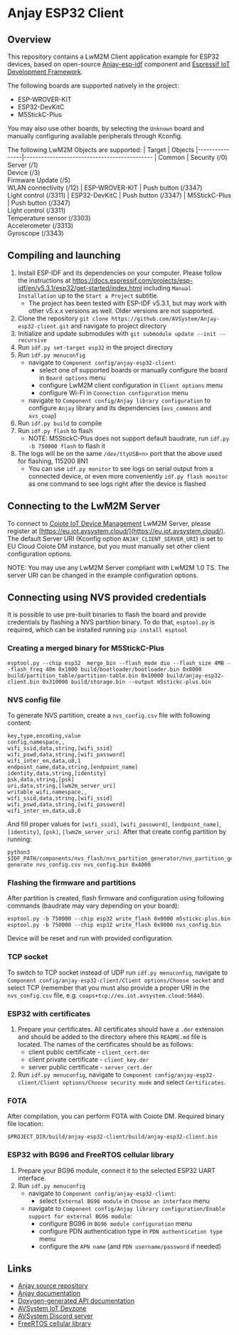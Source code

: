 # Anjay ESP32 Client
## Overview
This repository contains a LwM2M Client application example for ESP32 devices, based on open-source [Anjay-esp-idf](https://github.com/AVSystem/Anjay-esp-idf) component and [Espressif IoT Development Framework](https://github.com/espressif/esp-idf).

The following boards are supported natively in the project:
- ESP-WROVER-KIT
- ESP32-DevKitC
- M5StickC-Plus

You may also use other boards, by selecting the `Unknown` board and manually configuring available peripherals through Kconfig.

The following LwM2M Objects are supported:
| Target         | Objects
|----------------|---------------------------------------------
| Common         | Security (/0)<br>Server (/1)<br>Device (/3)<br>Firmware Update (/5)<br>WLAN connectivity (/12)
| ESP-WROVER-KIT | Push button (/3347)<br>Light control (/3311)
| ESP32-DevKitC  | Push button (/3347)
| M5StickC-Plus  | Push button (/3347)<br>Light control (/3311)<br>Temperature sensor (/3303)<br>Accelerometer (/3313)<br>Gyroscope (/3343)

## Compiling and launching
1. Install ESP-IDF and its dependencies on your computer. Please follow the instructions at https://docs.espressif.com/projects/esp-idf/en/v5.3.1/esp32/get-started/index.html including `Manual Installation` up to the `Start a Project` subtitle.
   * The project has been tested with ESP-IDF v5.3.1, but may work with other v5.x.x versions as well. Older versions are not supported.
1. Clone the repository `git clone https://github.com/AVSystem/Anjay-esp32-client.git` and navigate to project directory
1. Initialize and update submodules with `git submodule update --init --recursive`
1. Run `idf.py set-target esp32` in the project directory
1. Run `idf.py menuconfig`
   * navigate to `Component config/anjay-esp32-client`:
     * select one of supported boards or manually configure the board in `Board options` menu
     * configure LwM2M client configuration in `Client options` menu
     * configure Wi-Fi in `Connection configuration` menu
   * navigate to `Component config/Anjay library configuration` to configure `Anjay`
     library and its dependencies (`avs_commons` and `avs_coap`)
1. Run `idf.py build` to compile
1. Run `idf.py flash` to flash
   * NOTE: M5StickC-Plus does not support default baudrate, run `idf.py -b 750000 flash` to flash it
1. The logs will be on the same `/dev/ttyUSB<n>` port that the above used for flashing, 115200 8N1
   * You can use `idf.py monitor` to see logs on serial output from a connected device, or even more conveniently `idf.py flash monitor` as one command to see logs right after the device is flashed

## Connecting to the LwM2M Server
To connect to [Coiote IoT Device Management](https://www.avsystem.com/products/coiote-iot-device-management-platform/) LwM2M Server, please register at [https://eu.iot.avsystem.cloud/](https://eu.iot.avsystem.cloud/). The default Server URI (Kconfig option `ANJAY_CLIENT_SERVER_URI`) is set to EU Cloud Coiote DM instance, but you must manually set other client configuration options.

NOTE: You may use any LwM2M Server compliant with LwM2M 1.0 TS. The server URI
can be changed in the example configuration options.

## Connecting using NVS provided credentials
It is possible to use pre-built binaries to flash the board and provide credentials by flashing a NVS partition binary.
To do that, `esptool.py` is required, which can be installed running `pip install esptool`

### Creating a merged binary for M5StickC-Plus
```
esptool.py --chip esp32  merge_bin --flash_mode dio --flash_size 4MB --flash_freq 40m 0x1000 build/bootloader/bootloader.bin 0x8000 build/partition_table/partition-table.bin 0x10000 build/anjay-esp32-client.bin 0x310000 build/storage.bin --output m5stickc-plus.bin
```
### NVS config file
To generate NVS partition, create a `nvs_config.csv` file with following content:
```
key,type,encoding,value
config,namespace,,
wifi_ssid,data,string,[wifi_ssid]
wifi_pswd,data,string,[wifi_password]
wifi_inter_en,data,u8,1
endpoint_name,data,string,[endpoint_name]
identity,data,string,[identity]
psk,data,string,[psk]
uri,data,string,[lwm2m_server_uri]
writable_wifi,namespace,,
wifi_ssid,data,string,[wifi_ssid]
wifi_pswd,data,string,[wifi_password]
wifi_inter_en,data,u8,0
```
And fill proper values for `[wifi_ssid]`, `[wifi_password]`, `[endpoint_name]`, `[identity]`, `[psk]`, `[lwm2m_server_uri]`.
After that create config partition by running:
```
python3 $IDF_PATH/components/nvs_flash/nvs_partition_generator/nvs_partition_gen.py generate nvs_config.csv nvs_config.bin 0x4000
```
### Flashing the firmware and partitions
After partition is created, flash firmware and configuration using following commands (baudrate may vary depending on your board):
```
esptool.py -b 750000 --chip esp32 write_flash 0x0000 m5stickc-plus.bin
esptool.py -b 750000 --chip esp32 write_flash 0x9000 nvs_config.bin
```
Device will be reset and run with provided configuration.
### TCP socket
To switch to TCP socket instead of UDP run `idf.py menuconfig`, navigate to `Component config/anjay-esp32-client/Client options/Choose socket` and select TCP (remember that you must also provide a proper URI in the `nvs_config.csv` file, e.g. `coaps+tcp://eu.iot.avsystem.cloud:5684`).
### ESP32 with certificates
1. Prepare your certificates. All certificates should have a `.der` extension and should be added to the directory where this `README.md` file is located. The names of the certificates should be as follows:
   * client public certificate - `client_cert.der`
   * client private certificate - `client_key.der`
   * server public certificate - `server_cert.der`
1. Run `idf.py menuconfig`, navigate to `Component config/anjay-esp32-client/Client options/Choose security mode` and select `Certificates`.
### FOTA
After compilation, you can perform FOTA with Coiote DM. Required binary file location:
```
$PROJECT_DIR/build/anjay-esp32-client/build/anjay-esp32-client.bin
```
### ESP32 with BG96 and FreeRTOS cellular library
1. Prepare your BG96 module, connect it to the selected ESP32 UART interface.
1. Run `idf.py menuconfig`
   * navigate to `Component config/anjay-esp32-client`:
      * select `External BG96 module` in `Choose an interface` menu
   * navigate to `Component config/Anjay library configuration/Enable support for external BG96 module`:
      * configure BG96 in `BG96 module configuration` menu
      * configure PDN authentication type in `PDN authentication type` menu
      * configure the `APN name` (and `PDN username/password` if needed)

## Links
* [Anjay source repository](https://github.com/AVSystem/Anjay)
* [Anjay documentation](https://avsystem.github.io/Anjay-doc/index.html)
* [Doxygen-generated API documentation](https://avsystem.github.io/Anjay-doc/api/index.html)
* [AVSystem IoT Devzone](https://iotdevzone.avsystem.com/)
* [AVSystem Discord server](https://discord.avsystem.com)
* [FreeRTOS cellular library](https://www.freertos.org/cellular/index.html)
